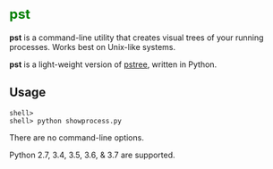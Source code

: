 # <font size =5 color=green>**pst**</font>

**pst** is a command-line utility that creates visual trees of your running processes. Works best on Unix-like systems. 

**pst** is a light-weight version of [pstree](https://en.wikipedia.org/wiki/Pstree), written in Python. 



## Usage

    shell>
    shell> python showprocess.py

There are no command-line options. 

Python 2.7, 3.4, 3.5, 3.6, & 3.7 are supported.
